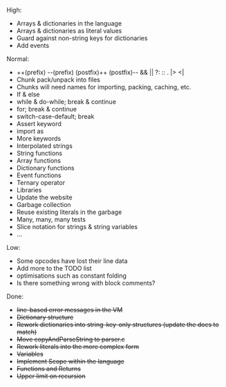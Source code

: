 High:

* Arrays & dictionaries in the language
* Arrays & dictionaries as literal values
* Guard against non-string keys for dictionaries
* Add events

Normal:

* ++(prefix)  --(prefix)  (postfix)++  (postfix)-- &&  ||  ?:  ::  .  |>  <|
* Chunk pack/unpack into files
* Chunks will need names for importing, packing, caching, etc.
* If & else
* while & do-while; break & continue
* for; break & continue
* switch-case-default; break
* Assert keyword
* import as
* More keywords
* Interpolated strings
* String functions
* Array functions
* Dictionary functions
* Event functions
* Ternary operator
* Libraries
* Update the website
* Garbage collection
* Reuse existing literals in the garbage
* Many, many, many tests
* Slice notation for strings & string variables
* ...

Low:

* Some opcodes have lost their line data
* Add more to the TODO list
* optimisations such as constant folding
* Is there something wrong with block comments?

Done:

* ~~line-based error messages in the VM~~
* ~~Dictionary structure~~
* ~~Rework dictionaries into string-key-only structures (update the docs to match)~~
* ~~Move copyAndParseString to parser.c~~
* ~~Rework literals into the more complex form~~
* ~~Variables~~
* ~~Implement Scope within the language~~
* ~~Functions and Returns~~
* ~~Upper limit on recursion~~
